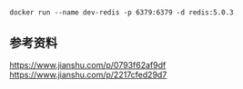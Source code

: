 ## 
```shell
docker run --name dev-redis -p 6379:6379 -d redis:5.0.3
```

## 参考资料
https://www.jianshu.com/p/0793f62af9df   
https://www.jianshu.com/p/2217cfed29d7   


